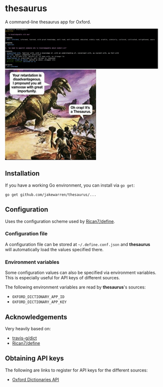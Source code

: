 # thesaurus

A command-line thesaurus app for Oxford.

![](screenshot.jpg)
<img src="thesaurusrex.jpg" width="300"/>

## Installation

If you have a working Go environment, you can install via `go get`:
```shell
go get github.com/jakewarren/thesaurus/...
```

## Configuration

Uses the configuration scheme used by [Rican7/define](https://github.com/Rican7/define).

### Configuration file

A configuration file can be stored at `~/.define.conf.json` and **thesaurus** will automatically load the values specified there.

### Environment variables

Some configuration values can also be specified via environment variables. This is especially useful for API keys of different sources.

The following environment variables are read by **thesaurus**'s sources:

- `OXFORD_DICTIONARY_APP_ID`
- `OXFORD_DICTIONARY_APP_KEY`

## Acknowledgements

Very heavily based on:  
* [travis-g/dict](https://github.com/travis-g/dict)  
* [Rican7/define](https://github.com/Rican7/define)  


## Obtaining API keys

The following are links to register for API keys for the different sources:

- [Oxford Dictionaries API](https://developer.oxforddictionaries.com/?tag=#plans)